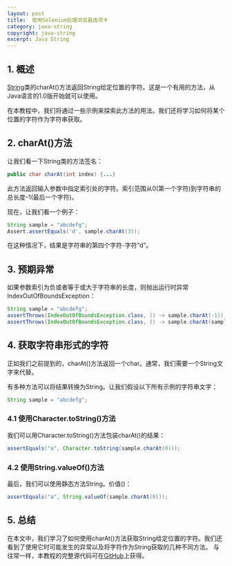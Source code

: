 ```yaml
---
layout: post
title:  使用Selenium处理浏览器选项卡
category: java-string
copyright: java-string
excerpt: Java String
---
```


## 1. 概述

[String](https://www.tuyucheng.com/java-string)类的charAt()方法返回String给定位置的字符。这是一个有用的方法，从Java语言的1.0版开始就可以使用。

在本教程中，我们将通过一些示例来探索此方法的用法。我们还将学习如何将某个位置的字符作为字符串获取。

## 2. charAt()方法

让我们看一下String类的方法签名：

```java
public char charAt(int index) {...}
```

此方法返回输入参数中指定索引处的字符。索引范围从0(第一个字符)到字符串的总长度–1(最后一个字符)。

现在，让我们看一个例子：

```java
String sample = "abcdefg";
Assert.assertEquals('d', sample.charAt(3));

```

在这种情况下，结果是字符串的第四个字符-字符“d”。

## 3. 预期异常

如果参数索引为负或者等于或大于字符串的长度，则抛出运行时异常IndexOutOfBoundsException：

```java
String sample = "abcdefg";
assertThrows(IndexOutOfBoundsException.class, () -> sample.charAt(-1));
assertThrows(IndexOutOfBoundsException.class, () -> sample.charAt(sample.length()));

```

## 4. 获取字符串形式的字符

正如我们之前提到的，charAt()方法返回一个char。通常，我们需要一个String文字来代替。

有多种方法可以将结果转换为String。让我们假设以下所有示例的字符串文字：

```java
String sample = "abcdefg";
```

### 4.1 使用Character.toString()方法

我们可以用Character.toString()方法包装charAt()的结果：

```java
assertEquals("a", Character.toString(sample.charAt(0)));

```

### 4.2 使用String.valueOf()方法

最后，我们可以使用静态方法String。价值()：

```java
assertEquals("a", String.valueOf(sample.charAt(0)));

```

## 5. 总结

在本文中，我们学习了如何使用charAt()方法获取String给定位置的字符。我们还看到了使用它时可能发生的异常以及将字符作为String获取的几种不同方法。
与往常一样，本教程的完整源代码可在[GitHub](https://github.com/tu-yucheng/taketoday-tutorial4j/tree/master/java-core-modules/java-string-algorithms-1)上获得。
